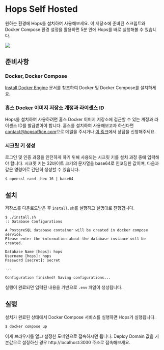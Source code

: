 # Hops Self Hosted

원하는 환경에 Hops를 설치하여 사용해보세요. 이 저장소에 준비된 스크립트와
Docker Compose 환경 설정을 활용하면 5분 안에 Hops를 바로 실행해볼 수 있습니다.

![](https://hopsoffice.github.io/misc/public/hops-hero-animated-no-play.png)

## 준비사항

### Docker, Docker Compose

[Install Docker Engine](https://docs.docker.com/engine/install/) 문서를
참조하여 Docker 및 Docker Compose를 설치하세요.

### 홉스 Docker 이미지 저장소 계정과 라이센스 ID

Hops를 설치하여 사용하려면 홉스 Docker 이미지 저장소에 접근할 수 있는 계정과
라이센스 ID를 발급받아야 합니다.  홉스를 설치하여 사용해보고자 하신다면
[contact@hopsoffice.com](mailto:contact@hopsoffice.com)으로 메일을 주시거나 [이
링크](https://sendtime.app/ko/reservation?i=WeopdU)에서 상담을 신청해주세요.

### 시크릿 키 생성

로그인 및 인증 과정을 안전하게 하기 위해 사용되는 시크릿 키를 설치 과정 중에
입력해야 합니다.  시크릿 키는 32바이트 크기의 문자열을 base64로 인코딩한
값이며, 다음과 같은 명령어로 간단히 생성할 수 있습니다.

```console
$ openssl rand -hex 16 | base64
```

## 설치

저장소를 다운로드받은 후 `install.sh`를 실행하고 설명대로 진행합니다.

```console
$ ./install.sh
:: Database Configurations

A PostgreSQL database container will be created in docker compose service.
Please enter the information about the database instance will be created.

Database Name [hops]: hops
Username [hops]: hops
Password [secret]: secret

...

Configuration finished! Saving configurations...
```

실행이 완료되면 입력된 내용을 기반으로 `.env` 파일이 생성됩니다.

## 실행

설치가 완료된 상태에서 Docker Compose 서비스를 실행하면 Hops가 실행됩니다.

```console
$ docker compose up
```

이제 브라우저를 열고 설정한 도메인으로 접속하시면 됩니다.  Deploy Domain 값을
기본값으로 설정하신 경우 http://localhost:3000 주소로 접속해보세요.
